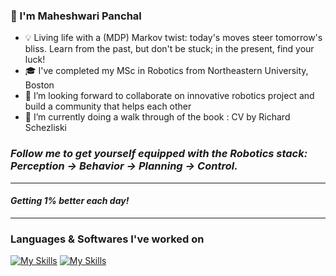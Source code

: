 ### 👋 I'm Maheshwari Panchal

* 💡 Living life with a (MDP) Markov twist: today's moves steer tomorrow's bliss. Learn from the past, but don't be stuck; in the present, find your luck!
* 🎓 I've completed my MSc in Robotics from Northeastern University, Boston
* 👯 I’m looking forward to collaborate on innovative robotics project and build a community that helps each other
* 🌱 I’m currently doing a walk through of the book : CV by Richard Schezliski

### *Follow me to get yourself equipped with the Robotics stack: Perception → Behavior → Planning → Control.*
---


####   *Getting 1% better each day!*
  
---


### Languages & Softwares I've worked on
[![My Skills](https://skillicons.dev/icons?i=ros,cmake,python,linux,matlab,opencv,docker,c,cpp,git,bash,kotlin)](https://skillicons.dev)
[![My Skills](https://skillicons.dev/icons?i=autocad,robodk)](https://skillicons.dev)

<!-- 
Consistency > Motivation*

ALTERNATE FORMATS TO DISPLAY ICONS!

[![My Skills](https://skillicons.dev/icons?i=ros,cmake,linux,matlab,opencv,docker,c,cpp,git,bash&theme=light)](https://skillicons.dev)

[![My Skills](https://skillicons.dev/icons?i=ros,cmake,linux,matlab,opencv,docker,c,cpp,git,bash&perline=3)](https://skillicons.dev)

<p align="center">
  <a href="https://skillicons.dev">
    <img src="https://skillicons.dev/icons?i=ros,cmake,linux,matlab,opencv,docker,c,cpp,git,bash" />
  </a>
</p>
-->



<!--
**PanchalM19/PanchalM19** is a ✨ _special_ ✨ repository because its `README.md` (this file) appears on your GitHub profile.

Here are some ideas to get you started:

- 🔭 I’m currently working on ...
- 🌱 I’m currently learning ...
- 👯 I’m looking to collaborate on ...
- 🤔 I’m looking for help with ...
- 💬 Ask me about ...
- 📫 How to reach me: ...
- 😄 Pronouns: ...
- ⚡ Fun fact: ...
-->

